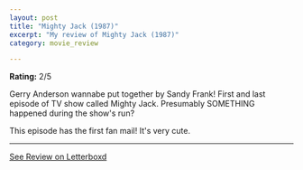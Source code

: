 ```yaml
---
layout: post
title: "Mighty Jack (1987)"
excerpt: "My review of Mighty Jack (1987)"
category: movie_review

---
```


**Rating:** 2/5

Gerry Anderson wannabe put together by Sandy Frank! First and last episode of TV show called Mighty Jack. Presumably SOMETHING happened during the show's run?

This episode has the first fan mail! It's very cute.

<hr>

[See Review on Letterboxd](https://boxd.it/6Zu84n)
